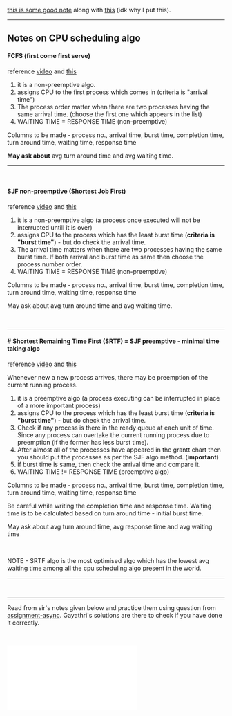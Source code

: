 [this is some good note](https://condor.depaul.edu/glancast/343class/hw/hw4ans.html) along with [this](https://condor.depaul.edu/glancast/343class/hw/hw3ans.html) (idk why I put this).

---

## Notes on CPU scheduling algo

#### FCFS (first come first serve)
reference [video](https://youtu.be/WYo1SpUh9FI) and [this](https://youtu.be/MZdVAVMgNpA)
1. it is a non-preemptive algo.
2. assigns CPU to the first process which comes in (criteria is "arrival time")
3. The process order matter when there are two processes having the same arrival time. (choose the first one which appears in the list)
4. WAITING TIME = RESPONSE TIME (non-preemptive)

Columns to be made -
process no., arrival time, burst time, completion time, turn around time, waiting time, response time

**May ask about** avg turn around time and avg waiting time.


----

<br>

#### SJF non-preemptive (Shortest Job First)
reference [video](https://youtu.be/VCIVXPoiLpU) and [this](https://youtu.be/pYO-FAg-TpQ)
1. it is a non-preemptive algo (a process once executed will not be interrupted untill it is over)
2. assigns CPU to the process which has the least burst time (**criteria is "burst time"**) - but do check the arrival time.
3. The arrival time matters when there are two processes having the same burst time. If both arrival and burst time as same then choose the process number order.
4. WAITING TIME = RESPONSE TIME (non-preemptive)

Columns to be made -
process no., arrival time, burst time, completion time, turn around time, waiting time, response time

May ask about avg turn around time and avg waiting time.

<br>

---

#### # Shortest Remaining Time First (SRTF) = SJF preemptive - minimal time taking algo
reference [video](https://youtu.be/_QcX99B-zbU) and [this](https://youtu.be/hoN7_VMzw_g)

Whenever new a new process arrives, there may be preemption of the current running process. 
1. it is a preemptive algo (a process executing can be interrupted in place of a more important process)
2. assigns CPU to the process which has the least burst time (**criteria is "burst time"**) - but do check the arrival time.
3. Check if any process is there in the ready queue at each unit of time. Since any process can overtake the current running process due to preemption (if the former has less burst time).
4. After almost all of the processes have appeared in the grantt chart then you should put the processes as per the SJF algo method. (**important**)
5. if burst time is same, then check the arrival time and compare it.
6. WAITING TIME != RESPONSE TIME (preemptive algo)

Columns to be made -
process no., arrival time, burst time, completion time, turn around time, waiting time, response time

Be careful while writing the completion time and response time.
Waiting time is to be calculated based on turn around time - initial burst time.

May ask about avg turn around time, avg response time and avg waiting time

<br>

NOTE - SRTF algo is the most optimised algo which has the lowest avg waiting time among all the cpu scheduling algo present in the world.
<br>

----




<br>

---

Read from sir's notes given below and practice them using question from [assignment-async](assignment-async.md). Gayathri's solutions are there to check if you have done it correctly.

<br>

![](CPU-Process-Scheduling-Solved-Problems.pdf)